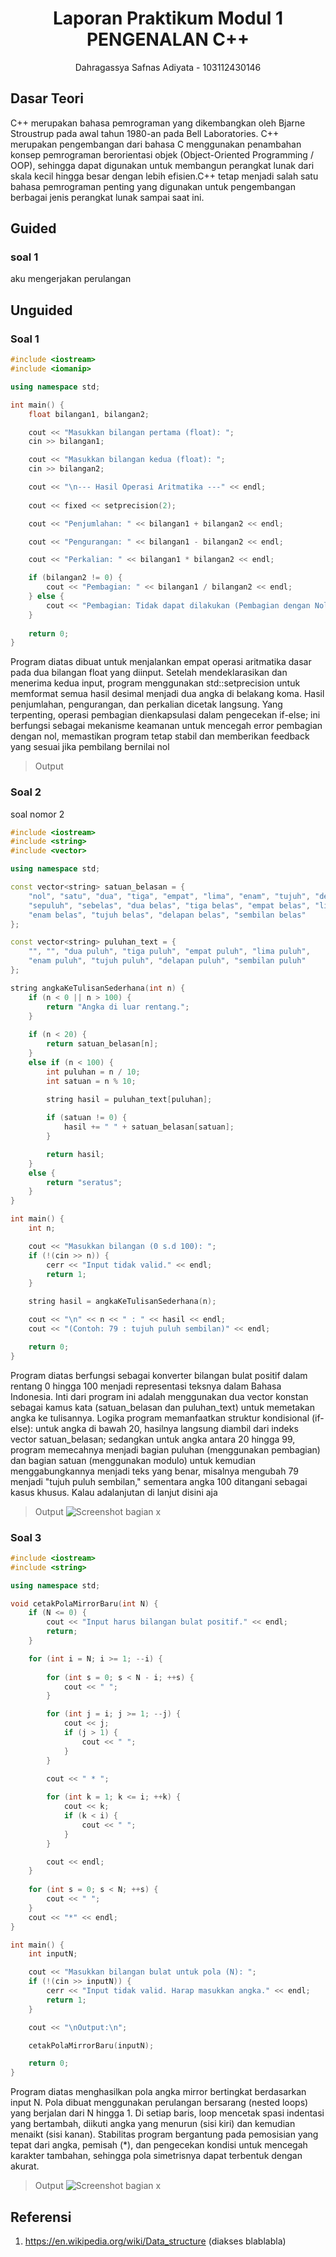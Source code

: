 # <h1 align="center">Laporan Praktikum Modul 1 <br> PENGENALAN C++ </h1>
<p align="center">Dahragassya Safnas Adiyata - 103112430146</p>

## Dasar Teori

C++ merupakan bahasa pemrograman yang dikembangkan oleh Bjarne Stroustrup pada awal tahun 1980-an pada Bell Laboratories. C++ merupakan pengembangan dari bahasa C menggunakan penambahan konsep pemrograman berorientasi objek (Object-Oriented Programming / OOP), sehingga dapat digunakan untuk membangun perangkat lunak dari skala kecil hingga besar dengan lebih efisien.C++ tetap menjadi salah satu bahasa pemrograman penting yang digunakan untuk pengembangan berbagai jenis perangkat lunak sampai saat ini.
## Guided

### soal 1

aku mengerjakan perulangan

## Unguided

### Soal 1

```c++
#include <iostream>
#include <iomanip> 

using namespace std;

int main() {
    float bilangan1, bilangan2;

    cout << "Masukkan bilangan pertama (float): ";
    cin >> bilangan1;

    cout << "Masukkan bilangan kedua (float): ";
    cin >> bilangan2;

    cout << "\n--- Hasil Operasi Aritmatika ---" << endl;
    
    cout << fixed << setprecision(2); 

    cout << "Penjumlahan: " << bilangan1 + bilangan2 << endl;

    cout << "Pengurangan: " << bilangan1 - bilangan2 << endl;

    cout << "Perkalian: " << bilangan1 * bilangan2 << endl;

    if (bilangan2 != 0) {
        cout << "Pembagian: " << bilangan1 / bilangan2 << endl;
    } else {
        cout << "Pembagian: Tidak dapat dilakukan (Pembagian dengan Nol)" << endl;
    }
    
    return 0;
}
```
>

Program diatas dibuat untuk menjalankan empat operasi aritmatika dasar pada dua bilangan float yang diinput. Setelah mendeklarasikan dan menerima kedua input, program menggunakan std::setprecision untuk memformat semua hasil desimal menjadi dua angka di belakang koma. Hasil penjumlahan, pengurangan, dan perkalian dicetak langsung. Yang terpenting, operasi pembagian dienkapsulasi dalam pengecekan if-else; ini berfungsi sebagai mekanisme keamanan untuk mencegah error pembagian dengan nol, memastikan program tetap stabil dan memberikan feedback yang sesuai jika pembilang bernilai nol

> Output
> 



### Soal 2

soal nomor 2

```c++
#include <iostream>
#include <string>
#include <vector>

using namespace std;

const vector<string> satuan_belasan = {
    "nol", "satu", "dua", "tiga", "empat", "lima", "enam", "tujuh", "delapan", "sembilan",
    "sepuluh", "sebelas", "dua belas", "tiga belas", "empat belas", "lima belas", 
    "enam belas", "tujuh belas", "delapan belas", "sembilan belas"
};

const vector<string> puluhan_text = {
    "", "", "dua puluh", "tiga puluh", "empat puluh", "lima puluh", 
    "enam puluh", "tujuh puluh", "delapan puluh", "sembilan puluh"
};

string angkaKeTulisanSederhana(int n) {
    if (n < 0 || n > 100) {
        return "Angka di luar rentang.";
    }
    
    if (n < 20) {
        return satuan_belasan[n];
    } 
    else if (n < 100) {
        int puluhan = n / 10;
        int satuan = n % 10;
        
        string hasil = puluhan_text[puluhan]; 

        if (satuan != 0) {
            hasil += " " + satuan_belasan[satuan];
        }

        return hasil;
    } 
    else {
        return "seratus";
    }
}

int main() {
    int n;

    cout << "Masukkan bilangan (0 s.d 100): ";
    if (!(cin >> n)) {
        cerr << "Input tidak valid." << endl;
        return 1;
    }

    string hasil = angkaKeTulisanSederhana(n);

    cout << "\n" << n << " : " << hasil << endl;
    cout << "(Contoh: 79 : tujuh puluh sembilan)" << endl;

    return 0;
}
```

Program diatas berfungsi sebagai konverter bilangan bulat positif dalam rentang 0 hingga 100 menjadi representasi teksnya dalam Bahasa Indonesia. Inti dari program ini adalah menggunakan dua vector konstan sebagai kamus kata (satuan_belasan dan puluhan_text) untuk memetakan angka ke tulisannya. Logika program memanfaatkan struktur kondisional (if-else): untuk angka di bawah 20, hasilnya langsung diambil dari indeks vector satuan_belasan; sedangkan untuk angka antara 20 hingga 99, program memecahnya menjadi bagian puluhan (menggunakan pembagian) dan bagian satuan (menggunakan modulo) untuk kemudian menggabungkannya menjadi teks yang benar, misalnya mengubah 79 menjadi "tujuh puluh sembilan," sementara angka 100 ditangani sebagai kasus khusus.
Kalau adalanjutan di lanjut disini aja

> Output
> ![Screenshot bagian x](output/screenshot_soal2A.png)


### Soal 3

```c++
#include <iostream>
#include <string>

using namespace std;

void cetakPolaMirrorBaru(int N) {
    if (N <= 0) {
        cout << "Input harus bilangan bulat positif." << endl;
        return;
    }

    for (int i = N; i >= 1; --i) {
        
        for (int s = 0; s < N - i; ++s) {
            cout << " ";
        }

        for (int j = i; j >= 1; --j) {
            cout << j;
            if (j > 1) {
                cout << " "; 
            }
        }
        
        cout << " * "; 

        for (int k = 1; k <= i; ++k) {
            cout << k;
            if (k < i) {
                cout << " "; 
            }
        }

        cout << endl; 
    }
    
    for (int s = 0; s < N; ++s) {
        cout << " ";
    }
    cout << "*" << endl;
}

int main() {
    int inputN;

    cout << "Masukkan bilangan bulat untuk pola (N): ";
    if (!(cin >> inputN)) {
        cerr << "Input tidak valid. Harap masukkan angka." << endl;
        return 1;
    }

    cout << "\nOutput:\n";

    cetakPolaMirrorBaru(inputN);

    return 0;
}
```


Program diatas menghasilkan pola angka mirror bertingkat berdasarkan input N. Pola dibuat menggunakan perulangan bersarang (nested loops) yang berjalan dari N hingga 1. Di setiap baris, loop mencetak spasi indentasi yang bertambah, diikuti angka yang menurun (sisi kiri) dan kemudian menaikt (sisi kanan). Stabilitas program bergantung pada pemosisian yang tepat dari angka, pemisah (*), dan pengecekan kondisi untuk mencegah karakter tambahan, sehingga pola simetrisnya dapat terbentuk dengan akurat.

> Output
> ![Screenshot bagian x](output/screenshot_soal2B.png)



## Referensi

1. https://en.wikipedia.org/wiki/Data_structure (diakses blablabla)
